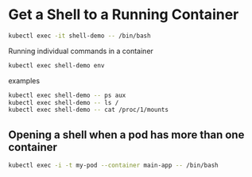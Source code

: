 # Get a Shell to a Running Container
```sh
kubectl exec -it shell-demo -- /bin/bash 
```
Running individual commands in a container
```sh
kubectl exec shell-demo env
```
examples
```sh
kubectl exec shell-demo -- ps aux
kubectl exec shell-demo -- ls /
kubectl exec shell-demo -- cat /proc/1/mounts
```
## Opening a shell when a pod has more than one container
```sh
kubectl exec -i -t my-pod --container main-app -- /bin/bash
```
